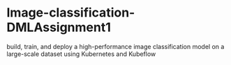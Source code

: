 # Image-classification-DMLAssignment1
 build, train, and deploy a high-performance image classification model on a large-scale dataset using Kubernetes and Kubeflow
